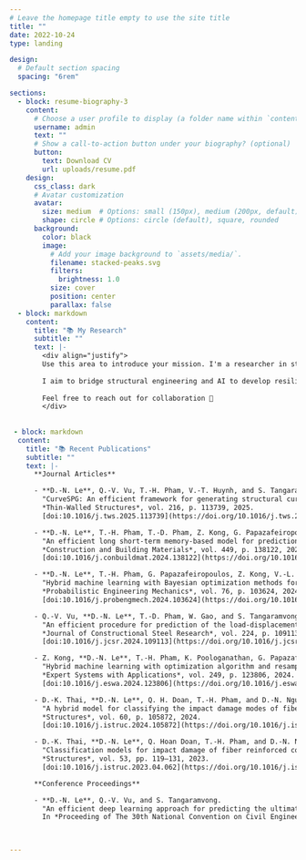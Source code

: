```yaml
---
# Leave the homepage title empty to use the site title
title: ""
date: 2022-10-24
type: landing

design:
  # Default section spacing
  spacing: "6rem"

sections:
  - block: resume-biography-3
    content:
      # Choose a user profile to display (a folder name within `content/authors/`)
      username: admin
      text: ""
      # Show a call-to-action button under your biography? (optional)
      button:
        text: Download CV
        url: uploads/resume.pdf
    design:
      css_class: dark
      # Avatar customization
      avatar:
        size: medium  # Options: small (150px), medium (200px, default), large (320px), xl (400px), xxl (500px)
        shape: circle # Options: circle (default), square, rounded
      background:
        color: black
        image:
          # Add your image background to `assets/media/`.
          filename: stacked-peaks.svg
          filters:
            brightness: 1.0
          size: cover
          position: center
          parallax: false
  - block: markdown
    content:
      title: "📚 My Research"
      subtitle: ""
      text: |-
        <div align="justify">
        Use this area to introduce your mission. I'm a researcher in structural engineering with a focus on artificial intelligence and computational modelling. My work explores advanced deep learning and hybrid machine learning methods for predicting the behavior of steel and concrete structures.
  
        I aim to bridge structural engineering and AI to develop resilient and sustainable infrastructure.
  
        Feel free to reach out for collaboration 🤝
        </div>
    
    
 - block: markdown
  content:
    title: "📚 Recent Publications"
    subtitle: ""
    text: |-
      **Journal Articles**

      - **D.-N. Le**, Q.-V. Vu, T.-H. Pham, V.-T. Huynh, and S. Tangaramvong.  
        "CurveSPG: An efficient framework for generating structural curves of the unstiffened steel plate girder under patch loading based on modified denoise diffusion model."  
        *Thin-Walled Structures*, vol. 216, p. 113739, 2025.  
        [doi:10.1016/j.tws.2025.113739](https://doi.org/10.1016/j.tws.2025.113739)

      - **D.-N. Le**, T.-H. Pham, T.-D. Pham, Z. Kong, G. Papazafeiropoulos, and Q.-V. Vu.  
        "An efficient long short-term memory-based model for prediction of the load-displacement curve of concrete-filled double-skin steel tubular columns."  
        *Construction and Building Materials*, vol. 449, p. 138122, 2024.  
        [doi:10.1016/j.conbuildmat.2024.138122](https://doi.org/10.1016/j.conbuildmat.2024.138122)

      - **D.-N. Le**, T.-H. Pham, G. Papazafeiropoulos, Z. Kong, V.-L. Tran, and Q.-V. Vu.  
        "Hybrid machine learning with Bayesian optimization methods for prediction of patch load resistance of unstiffened plate girders."  
        *Probabilistic Engineering Mechanics*, vol. 76, p. 103624, 2024.  
        [doi:10.1016/j.probengmech.2024.103624](https://doi.org/10.1016/j.probengmech.2024.103624)

      - Q.-V. Vu, **D.-N. Le**, T.-D. Pham, W. Gao, and S. Tangaramvong.  
        "An efficient procedure for prediction of the load-displacement curve of CFDST columns."  
        *Journal of Constructional Steel Research*, vol. 224, p. 109113, 2025.  
        [doi:10.1016/j.jcsr.2024.109113](https://doi.org/10.1016/j.jcsr.2024.109113)

      - Z. Kong, **D.-N. Le**, T.-H. Pham, K. Poologanathan, G. Papazafeiropoulos, and Q.-V. Vu.  
        "Hybrid machine learning with optimization algorithm and resampling methods for patch load resistance prediction of unstiffened and stiffened plate girders."  
        *Expert Systems with Applications*, vol. 249, p. 123806, 2024.  
        [doi:10.1016/j.eswa.2024.123806](https://doi.org/10.1016/j.eswa.2024.123806)

      - D.-K. Thai, **D.-N. Le**, Q. H. Doan, T.-H. Pham, and D.-N. Nguyen.  
        "A hybrid model for classifying the impact damage modes of fiber reinforced concrete panels based on XGBoost and Horse Herd Optimization algorithm."  
        *Structures*, vol. 60, p. 105872, 2024.  
        [doi:10.1016/j.istruc.2024.105872](https://doi.org/10.1016/j.istruc.2024.105872)

      - D.-K. Thai, **D.-N. Le**, Q. Hoan Doan, T.-H. Pham, and D.-N. Nguyen.  
        "Classification models for impact damage of fiber reinforced concrete panels using Tree-based learning algorithms."  
        *Structures*, vol. 53, pp. 119–131, 2023.  
        [doi:10.1016/j.istruc.2023.04.062](https://doi.org/10.1016/j.istruc.2023.04.062)

      **Conference Proceedings**

      - **D.-N. Le**, Q.-V. Vu, and S. Tangaramvong.  
        "An efficient deep learning approach for predicting the ultimate load and maximum lateral web deformation of unstiffened steel plate girders under patch loading."  
        In *Proceeding of The 30th National Convention on Civil Engineering*, vol. 30, 2025.


  
---
```

